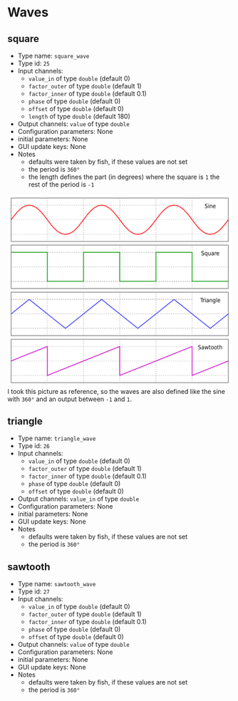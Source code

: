 # Waves

## square
- Type name: `square_wave`
- Type id: `25`
- Input channels: 
  * `value_in` of type `double` (default 0)
  * `factor_outer` of type `double` (default 1)
  * `factor_inner` of type `double` (default 0.1)
  * `phase` of type `double` (default 0)
  * `offset` of type `double` (default 0)
  * `length` of type `double` (default 180)
- Output channels: `value` of type `double`
- Configuration parameters: None
- initial parameters: None
- GUI update keys: None
- Notes
  * defaults were taken by fish, if these values are not set
  * the period is `360°`
  * the length defines the part (in degrees) where the square is `1` the rest of the period is `-1`

![](images/Waveforms.svg.png)
I took this picture as reference, so the waves are also defined like the sine with `360°` and an output between `-1` and `1`.

## triangle
- Type name: `triangle_wave`
- Type id: `26`
- Input channels: 
  * `value_in` of type `double` (default 0)
  * `factor_outer` of type `double` (default 1)
  * `factor_inner` of type `double` (default 0.1)
  * `phase` of type `double` (default 0)
  * `offset` of type `double` (default 0)
- Output channels: `value_in` of type `double`
- Configuration parameters: None
- initial parameters: None
- GUI update keys: None
- Notes
  * defaults were taken by fish, if these values are not set
  * the period is `360°`

## sawtooth
- Type name: `sawtooth_wave`
- Type id: `27`
- Input channels: 
  * `value_in` of type `double` (default 0)
  * `factor_outer` of type `double` (default 1)
  * `factor_inner` of type `double` (default 0.1)
  * `phase` of type `double` (default 0)
  * `offset` of type `double` (default 0)
- Output channels: `value` of type `double`
- Configuration parameters: None
- initial parameters: None
- GUI update keys: None
- Notes
  * defaults were taken by fish, if these values are not set
  * the period is `360°`